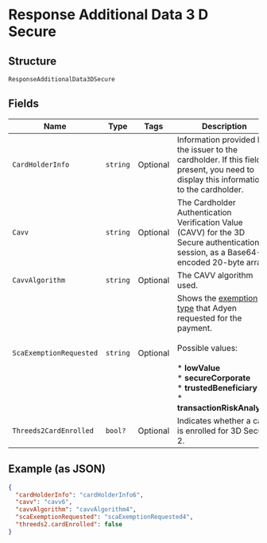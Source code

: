 
# Response Additional Data 3 D Secure

## Structure

`ResponseAdditionalData3DSecure`

## Fields

| Name | Type | Tags | Description |
|  --- | --- | --- | --- |
| `CardHolderInfo` | `string` | Optional | Information provided by the issuer to the cardholder. If this field is present, you need to display this information to the cardholder. |
| `Cavv` | `string` | Optional | The Cardholder Authentication Verification Value (CAVV) for the 3D Secure authentication session, as a Base64-encoded 20-byte array. |
| `CavvAlgorithm` | `string` | Optional | The CAVV algorithm used. |
| `ScaExemptionRequested` | `string` | Optional | Shows the [exemption type](https://docs.adyen.com/payments-fundamentals/psd2-sca-compliance-and-implementation-guide#specifypreferenceinyourapirequest) that Adyen requested for the payment.<br><br>Possible values:<br><br>* **lowValue**<br>* **secureCorporate**<br>* **trustedBeneficiary**<br>* **transactionRiskAnalysis** |
| `Threeds2CardEnrolled` | `bool?` | Optional | Indicates whether a card is enrolled for 3D Secure 2. |

## Example (as JSON)

```json
{
  "cardHolderInfo": "cardHolderInfo6",
  "cavv": "cavv6",
  "cavvAlgorithm": "cavvAlgorithm4",
  "scaExemptionRequested": "scaExemptionRequested4",
  "threeds2.cardEnrolled": false
}
```

